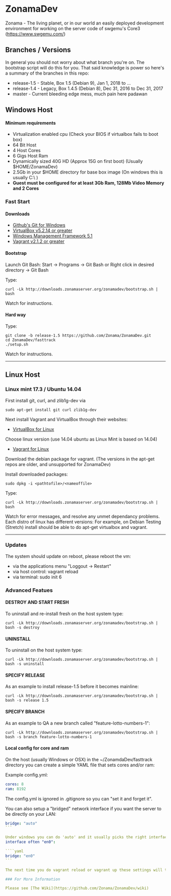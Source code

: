 # ZonamaDev

Zonama - The living planet, or in our world an easily deployed development environment for working on the server code of swgemu's Core3 (https://www.swgemu.com/)

## Branches / Versions

In general you should not worry about what branch you're on.  The bootstrap script will do this for you. That said knowledge is power so here's a summary of the branches in this repo:

* release-1.5 - Stable, Box 1.5 (Debian 9), Jan 1, 2018 to ...
* release-1.4 - Legacy, Box 1.4.5 (Debian 8), Dec 31, 2016 to Dec 31, 2017
* master - Current bleeding edge mess, much pain here padawan

## Windows Host

#### Minimum requirements
- Virtualization enabled cpu (Check your BIOS if virtualbox fails to boot box)
- 64 Bit Host
- 4 Host Cores
- 6 Gigs Host Ram
- Dynamically sized 40G HD (Approx 15G on first boot) (Usually $HOME/ZonamaDev)
- 2.5Gb in your $HOME directory for base box image (On windows this is usually C:\ )
- **Guest must be configured for at least 3Gb Ram, 128Mb Video Memory and 2 Cores**

### Fast Start

#### Downloads
* [Github's Git for Windows](https://git-for-windows.github.io)
* [VirtualBox v5.2.14 or greater](https://www.virtualbox.org/wiki/Downloads)
* [Windows Management Framework 5.1](https://www.microsoft.com/en-us/download/details.aspx?id=54616)
* [Vagrant v2.1.2 or greater](https://www.vagrantup.com/downloads.html)

#### Bootstrap
Launch Git Bash: Start -> Programs -> Git Bash
or
Right click in desired directory -> Git Bash

Type:
````
curl -Lk http://downloads.zonamaserver.org/zonamadev/bootstrap.sh | bash
````

Watch for instructions.

#### Hard way

Type:
````
git clone -b release-1.5 https://github.com/Zonama/ZonamaDev.git
cd ZonamaDev/fasttrack
./setup.sh
````

Watch for instructions.

---

## Linux Host

### Linux mint 17.3 / Ubuntu 14.04
First install git, curl, and zlib1g-dev via
````
sudo apt-get install git curl zlib1g-dev
````
Next install Vagrant and VirtualBox through their websites:
 * [VirtualBox for Linux](https://www.virtualbox.org/wiki/Linux_Downloads)

Choose linux version (use 14.04 ubuntu as Linux Mint is based on 14.04)

 * [Vagrant for Linux](https://www.vagrantup.com/downloads.html)

Download the debian package for vagrant.  (The versions in the apt-get repos are older, and unsupported for ZonamaDev)

Install downloaded packages:
````
sudo dpkg -i <pathtofile>/<nameoffile>
````
Type:
````
curl -Lk http://downloads.zonamaserver.org/zonamadev/bootstrap.sh | bash
````
Watch for error messages, and resolve any unmet dependancy problems.  Each distro of linux has different versions:
For example, on Debian Testing (Stretch) install should be able to do apt-get virtualbox and vagrant.

---

### Updates

The system should update on reboot, please reboot the vm:

* via the applications menu "Loggout -> Restart"
* via host control: vagrant reload
* via terminal: sudo init 6

### Advanced Featues

#### DESTROY AND START FRESH

To uninstall and re-install fresh on the host system type:

````
curl -Lk http://downloads.zonamaserver.org/zonamadev/bootstrap.sh | bash -s destroy
````

#### UNINSTALL

To uninstall on the host system type:

````
curl -Lk http://downloads.zonamaserver.org/zonamadev/bootstrap.sh | bash -s uninstall
````

#### SPECIFY RELEASE

As an example to install release-1.5 before it becomes mainline:

````
curl -Lk http://downloads.zonamaserver.org/zonamadev/bootstrap.sh | bash -s release 1.5
````

#### SPECIFY BRANCH

As an example to QA a new branch called "feature-lotto-numbers-1":

````
curl -Lk http://downloads.zonamaserver.org/zonamadev/bootstrap.sh | bash -s branch feature-lotto-numbers-1
````

#### Local config for core and ram

On the host (usually Windows or OSX) in the ~/ZonamdaDev/fasttrack directory you can create a simple YAML file that sets cores and/or ram:

Example config.yml:
```yaml
cores: 8
ram: 8192
```
The config.yml is ignored in .gitignore so you can "set it and forget it".

You can also setup a "bridged" network interface if you want the server to be directly on your LAN:

````yaml
bridge: "auto"
```

Under windows you can do 'auto' and it usually picks the right interface on OSX you will need to choose the right
interface often "en0":

````yaml
bridge: "en0"
```

The next time you do vagrant reload or vagrant up these settings will take effect.

### For More Information

Please see [The Wiki](https://github.com/Zonama/ZonamaDev/wiki)
